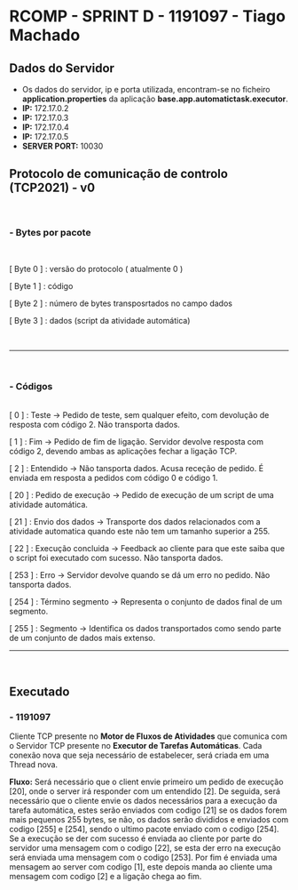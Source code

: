 # RCOMP - SPRINT D - 1191097 - Tiago Machado

## Dados do Servidor
 - Os dados do servidor, ip e porta utilizada, encontram-se no ficheiro **application.properties** da aplicação **base.app.automatictask.executor**.
 - **IP:** 172.17.0.2
 - **IP:** 172.17.0.3
 - **IP:** 172.17.0.4
 - **IP:** 172.17.0.5
 - **SERVER PORT:** 10030
 
## Protocolo de comunicação de controlo (TCP2021) - v0
<br>

### - Bytes por pacote 

<br>

[ Byte 0 ] : versão do protocolo ( atualmente 0 )

[ Byte 1 ] : código

[ Byte 2 ] : número de bytes transposrtados no campo dados

[ Byte 3 ] : dados (script da atividade automática)

<br>

---
<br>

### - Códigos
<br>
[ 0 ] : Teste -> Pedido de teste, sem qualquer efeito, com devolução de resposta com código 2. Não transporta dados.

[ 1 ] : Fim -> Pedido de fim de ligação. Servidor devolve resposta com código 2, devendo ambas as aplicações fechar a ligação TCP.

[ 2 ] : Entendido -> Não tansporta dados. Acusa receção de pedido. É
enviada em resposta a pedidos com código 0 e código 1.

[ 20 ] : Pedido de execução -> Pedido de execução de um script de uma atividade automática.

[ 21 ] : Envio dos dados -> Transporte dos dados relacionados com a atividade automatica quando este não tem um tamanho superior a 255.

[ 22 ] : Execução concluida ->  Feedback ao cliente para que este saiba que o script foi executado com sucesso. Não tansporta dados. 

[ 253 ] : Erro -> Servidor devolve quando se dá um erro no pedido. Não tansporta dados.

[ 254 ] : Término segmento -> Representa o conjunto de dados final de um segmento.

[ 255 ] : Segmento -> Identifica os dados transportados como sendo parte de um conjunto de dados mais extenso.

---
<br>


## Executado

### - 1191097

Cliente TCP presente no <b>Motor de Fluxos de Atividades</b> que comunica com o Servidor TCP presente no <b>Executor de Tarefas Automáticas</b>.
Cada conexão nova que seja necessário de estabelecer, será criada em uma Thread nova. 

**Fluxo:**
Será necessário que o client envie primeiro um pedido de execução [20], onde o server irá responder com um entendido [2]. De seguida, será necessário que o cliente envie os dados necessários para a execução da tarefa automática, estes serão enviados com codigo [21] se os dados forem mais pequenos 255 bytes, se não, os dados serão divididos e enviados com codigo [255] e [254], sendo o ultimo pacote enviado com o codigo [254]. Se a execução se der com sucesso é enviada ao cliente por parte do servidor uma mensagem com o codigo [22], se esta der erro na execução será enviada uma mensagem com o codigo [253]. Por fim é enviada uma mensagem ao server com codigo [1], este depois manda ao cliente uma mensagem com codigo [2] e a ligação chega ao fim.
